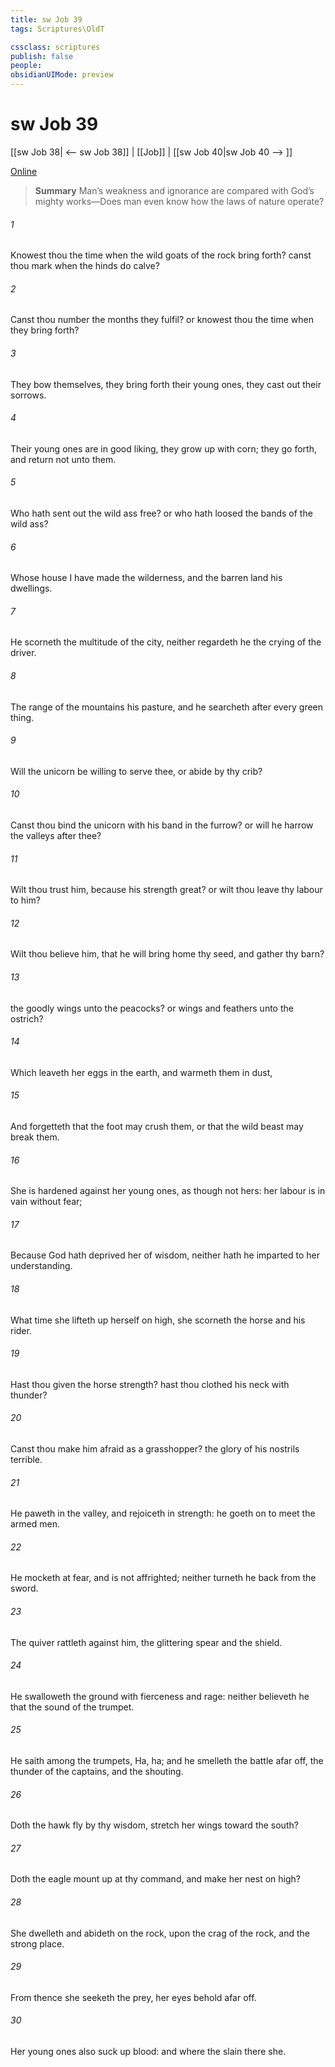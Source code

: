 ```yaml
---
title: sw Job 39
tags: Scriptures\OldT

cssclass: scriptures
publish: false
people:
obsidianUIMode: preview
---
```


# sw Job 39
[[sw Job 38| <-- sw Job 38]] | [[Job]] | [[sw Job 40|sw Job 40 --> ]]

[Online](https://churchofjesuschrist.org/study/scriptures/ot/job/39?lang=eng)

> __Summary__
Man’s weakness and ignorance are compared with God’s mighty works—Does man even know how the laws of nature operate?

###### 1 
Knowest thou the time when the wild goats of the rock bring forth?  canst thou mark when the hinds do calve?

###### 2 
Canst thou number the months  they fulfil? or knowest thou the time when they bring forth?

###### 3 
They bow themselves, they bring forth their young ones, they cast out their sorrows.

###### 4 
Their young ones are in good liking, they grow up with corn; they go forth, and return not unto them.

###### 5 
Who hath sent out the wild ass free? or who hath loosed the bands of the wild ass?

###### 6 
Whose house I have made the wilderness, and the barren land his dwellings.

###### 7 
He scorneth the multitude of the city, neither regardeth he the crying of the driver.

###### 8 
The range of the mountains  his pasture, and he searcheth after every green thing.

###### 9 
Will the unicorn be willing to serve thee, or abide by thy crib?

###### 10 
Canst thou bind the unicorn with his band in the furrow? or will he harrow the valleys after thee?

###### 11 
Wilt thou trust him, because his strength  great? or wilt thou leave thy labour to him?

###### 12 
Wilt thou believe him, that he will bring home thy seed, and gather  thy barn?

###### 13 
 the goodly wings unto the peacocks? or wings and feathers unto the ostrich?

###### 14 
Which leaveth her eggs in the earth, and warmeth them in dust,

###### 15 
And forgetteth that the foot may crush them, or that the wild beast may break them.

###### 16 
She is hardened against her young ones, as though  not hers: her labour is in vain without fear;

###### 17 
Because God hath deprived her of wisdom, neither hath he imparted to her understanding.

###### 18 
What time she lifteth up herself on high, she scorneth the horse and his rider.

###### 19 
Hast thou given the horse strength? hast thou clothed his neck with thunder?

###### 20 
Canst thou make him afraid as a grasshopper? the glory of his nostrils  terrible.

###### 21 
He paweth in the valley, and rejoiceth in  strength: he goeth on to meet the armed men.

###### 22 
He mocketh at fear, and is not affrighted; neither turneth he back from the sword.

###### 23 
The quiver rattleth against him, the glittering spear and the shield.

###### 24 
He swalloweth the ground with fierceness and rage: neither believeth he that  the sound of the trumpet.

###### 25 
He saith among the trumpets, Ha, ha; and he smelleth the battle afar off, the thunder of the captains, and the shouting.

###### 26 
Doth the hawk fly by thy wisdom,  stretch her wings toward the south?

###### 27 
Doth the eagle mount up at thy command, and make her nest on high?

###### 28 
She dwelleth and abideth on the rock, upon the crag of the rock, and the strong place.

###### 29 
From thence she seeketh the prey,  her eyes behold afar off.

###### 30 
Her young ones also suck up blood: and where the slain  there  she.

